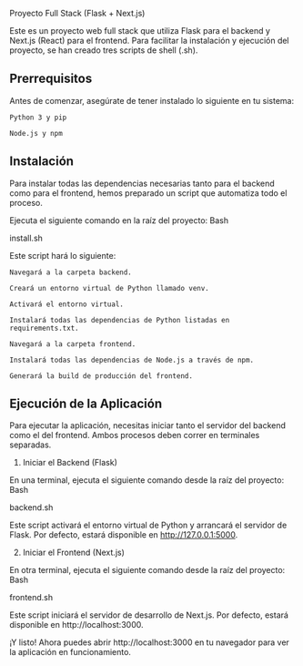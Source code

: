 Proyecto Full Stack (Flask + Next.js)

Este es un proyecto web full stack que utiliza Flask para el backend y Next.js (React) para el frontend. Para facilitar la instalación y ejecución del proyecto, se han creado tres scripts de shell (.sh).

## Prerrequisitos 

Antes de comenzar, asegúrate de tener instalado lo siguiente en tu sistema:

    Python 3 y pip

    Node.js y npm

## Instalación 

Para instalar todas las dependencias necesarias tanto para el backend como para el frontend, hemos preparado un script que automatiza todo el proceso.

Ejecuta el siguiente comando en la raíz del proyecto:
Bash

install.sh

Este script hará lo siguiente:

    Navegará a la carpeta backend.

    Creará un entorno virtual de Python llamado venv.

    Activará el entorno virtual.

    Instalará todas las dependencias de Python listadas en requirements.txt.

    Navegará a la carpeta frontend.

    Instalará todas las dependencias de Node.js a través de npm.

    Generará la build de producción del frontend.

## Ejecución de la Aplicación 

Para ejecutar la aplicación, necesitas iniciar tanto el servidor del backend como el del frontend. Ambos procesos deben correr en terminales separadas.

1. Iniciar el Backend (Flask)

En una terminal, ejecuta el siguiente comando desde la raíz del proyecto:
Bash

backend.sh

Este script activará el entorno virtual de Python y arrancará el servidor de Flask. Por defecto, estará disponible en http://127.0.0.1:5000.

2. Iniciar el Frontend (Next.js)

En otra terminal, ejecuta el siguiente comando desde la raíz del proyecto:
Bash

frontend.sh

Este script iniciará el servidor de desarrollo de Next.js. Por defecto, estará disponible en http://localhost:3000.

¡Y listo! Ahora puedes abrir http://localhost:3000 en tu navegador para ver la aplicación en funcionamiento.
